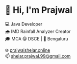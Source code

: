 # 👋 Hi, I'm Prajwal

💻  Java Developer  
🌧️ IMD Rainfall Analyzer Creator  
🎓 MCA @ DSCE | 📍 Bengaluru

🌐 [prajwalshelar.online](https://prajwalshelar.online)  
📫 shelar.prajwal.99@gmail.com
